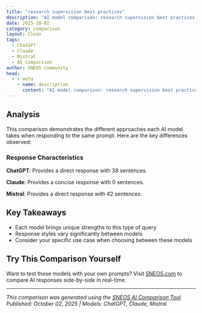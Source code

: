 ```yaml
---
title: "research supervision best practices"
description: "AI model comparison: research supervision best practices..."
date: 2025-10-02
category: comparison
layout: Clean
tags:
  - ChatGPT
  - Claude
  - Mistral
  - AI Comparison
author: SNEOS Community
head:
  - - meta
    - name: description
      content: "AI model comparison: research supervision best practices..."
---
```


<ChatComparison
  title="research supervision best practices"
  prompt="research supervision best practices"
  :responses='{"ChatGPT": "Certainly! Here are some widely recognized best practices for research supervision to foster productive, ethical, and supportive mentor-mentee relationships:\n\n### 1. Establish Clear Expectations\n- **Set goals:** Define clear, achievable research objectives and timelines.\n- **Roles and responsibilities:** Clarify what is expected from both the supervisor and the supervisee.\n- **Regular meetings:** Agree on the frequency and format of meetings.\n\n### 2. Foster Open Communication\n- **Encourage questions:** Create an environment where mentees feel comfortable seeking guidance.\n- **Provide constructive feedback:** Offer timely, specific, and actionable feedback to help improve research skills.\n- **Active listening:** Pay close attention to the challenges and ideas of the mentee.\n\n### 3. Support Skill Development\n- **Research methods:** Teach relevant methodologies and analytical techniques.\n- **Writing skills:** Help improve academic writing, including papers, theses, and grant proposals.\n- **Professional skills:** Mentor on time management, presentation skills, and networking.\n\n### 4. Promote Ethical Research Conduct\n- **Discuss ethics:** Clearly communicate expectations about research integrity, plagiarism, and data management.\n- **Model behavior:** Demonstrate ethical research practices.\n- **Monitor progress:** Ensure adherence to institutional and funding requirements.\n\n### 5. Encourage Independence\n- **Gradual autonomy:** Encourage mentees to take increasing responsibility for their project.\n- **Critical thinking:** Promote analytical thinking and problem-solving.\n- **Decision making:** Support mentees in making informed decisions.\n\n### 6. Provide Emotional and Career Support\n- **Be approachable:** Show empathy and understanding of personal and professional challenges.\n- **Career advice:** Guide mentees on career opportunities, publishing, and job market.\n- **Networking:** Facilitate introductions to other researchers and participation in conferences.\n\n### 7. Manage Conflicts Professionally\n- Address misunderstandings early and constructively.\n- Seek mediation if necessary.\n- Maintain a respectful and professional relationship.\n\n### 8. Document Progress\n- Keep records of meetings, agreed tasks, and progress.\n- Use these records to review achievements and plan next steps.\n\n### 9. Stay Informed\n- Keep up-to-date with new developments in the research field.\n- Encourage mentees to do the same.\n\n### 10. Tailor Supervision Style\n- Adapt mentoring approach to the individual needs, experience, and background of the mentee.\n\n---\n\nIf you want, I can also provide resources or templates for supervision plans, feedback forms, or meeting schedules. Would you like that?", "Claude": "# Research Supervision Best Practices\n\n## **Establishing the Foundation**\n\n### Clear Expectations \u0026 Goals\n- **Define roles and responsibilities** early in the relationship\n- **Set specific, measurable objectives** with timelines\n- **Establish communication protocols** (frequency, methods, response times)\n- **Clarify academic and professional standards**\n- **Document agreements** in writing (supervision contract/charter)\n\n### Initial Planning\n- Assess student\u0027s **background knowledge and skills**\n- Develop **individualized development plans**\n- Identify **resource needs** (funding, equipment, training)\n- Map out **milestone checkpoints** and evaluation criteria\n\n## **Communication \u0026 Relationship Management**\n\n### Regular Meetings\n- **Schedule consistent, protected time** for supervision\n- **Prepare structured agendas** with clear objectives\n- **Balance guidance with autonomy** - avoid micromanaging\n- **Document key decisions** and action items\n- **Be fully present** (minimize distractions)\n\n### Feedback Practices\n- Provide **timely, specific, and constructive feedback**\n- **Balance praise with areas for improvement**\n- Focus on **behaviors and work, not personality**\n- **Model how to give and receive feedback**\n- Encourage **self-reflection and self-assessment**\n\n## **Supporting Student Development**\n\n### Academic Growth\n- **Connect students to broader research community**\n- Facilitate **collaboration opportunities**\n- Encourage **conference presentations and publications**\n- Support **grant writing and funding applications**\n- Provide **methodological and theoretical guidance**\n\n### Professional Development\n- **Identify career goals** and tailor mentoring accordingly\n- Facilitate **networking opportunities**\n- Support **skill development** (writing, presentation, technical)\n- Encourage **teaching and leadership experience**\n- **Discuss work-life balance** and wellness\n\n## **Research Process Management**\n\n### Project Oversight\n- **Break large projects into manageable phases**\n- **Monitor progress regularly** without being intrusive\n- Help students **navigate obstacles and setbacks**\n- **Ensure ethical compliance** throughout the process\n- **Balance multiple projects** if applicable\n\n### Quality Assurance\n- **Establish quality standards** for different stages\n- **Review methodology and analysis approaches**\n- **Ensure reproducibility and rigor**\n- **Guide literature review processes**\n- **Support writing and revision cycles**\n\n## **Creating an Inclusive Environment**\n\n### Diversity \u0026 Inclusion\n- **Recognize and address bias** in supervision practices\n- **Adapt supervision styles** to individual needs\n- **Support underrepresented students** with additional mentoring\n- **Create psychologically safe spaces** for questions and mistakes\n- **Celebrate diverse perspectives and approaches**\n\n### Team Dynamics\n- **Foster collaborative lab/group culture**\n- **Address conflicts promptly and fairly**\n- **Encourage peer mentoring**\n- **Promote inclusive decision-making**\n- **Build sense of community and belonging**\n\n## **Addressing Challenges**\n\n### Common Issues\n- **Academic struggles**: Provide additional support and resources\n- **Personal difficulties**: Connect with counseling/support services\n- **Motivation problems**: Revisit goals and find intrinsic motivators\n- **Time management**: Help develop organizational systems\n- **Imposter syndrome**: Normalize struggles and celebrate progress\n\n### Difficult Conversations\n- **Address problems early** before they escalate\n- **Use \u0022crucial conversation\u0022 techniques**\n- **Focus on specific behaviors and impacts**\n- **Collaborate on solutions**\n- **Know when to involve other resources** (graduate school, HR, counseling)\n\n## **Administrative Excellence**\n\n### Documentation\n- **Keep records of meetings and decisions**\n- **Track student progress** against milestones\n- **Document any concerning issues**\n- **Maintain confidentiality** appropriately\n- **Stay current with institutional policies**\n\n### Resource Management\n- **Advocate for student funding and resources**\n- **Plan for equipment and material needs**\n- **Support conference travel and professional development**\n- **Manage competing demands** on your time and attention\n\n## **Continuous Improvement**\n\n### Self-Reflection\n- **Regularly assess your supervision effectiveness**\n- **Seek feedback from current and former students**\n- **Participate in supervision training programs**\n- **Learn from other successful supervisors**\n- **Adapt practices based on individual student needs**\n\n### Professional Development\n- **Stay current with supervision best practices**\n- **Join supervisor networks and communities**\n- **Attend workshops on mentoring and supervision**\n- **Consider formal mentoring training**\n- **Share your own experiences and lessons", "Mistral": "Effective research supervision is crucial for the success of both the supervisor and the student. Here are some best practices to consider:\n\n### 1. **Clear Communication**\n - **Set Expectations:** Clearly define the goals, timelines, and expectations for the research project.\n - **Regular Meetings:** Schedule regular meetings to discuss progress, challenges, and next steps.\n - **Feedback:** Provide timely, constructive, and specific feedback on the student\u0027s work.\n\n### 2. **Mentorship and Support**\n - **Personal Development:** Encourage the student\u0027s personal and professional development.\n - **Emotional Support:** Be approachable and supportive, especially during challenging times.\n - **Career Guidance:** Offer advice on career paths, networking, and future opportunities.\n\n### 3. **Structured Supervision**\n - **Project Planning:** Help the student develop a detailed project plan with milestones and deadlines.\n - **Progress Tracking:** Use tools like Gantt charts or project management software to track progress.\n - **Documentation:** Maintain thorough documentation of meetings, decisions, and feedback.\n\n### 4. **Collaborative Environment**\n - **Teamwork:** Foster a collaborative environment where the student feels part of a team.\n - **Peer Support:** Encourage interaction with peers and other researchers.\n - **Resource Sharing:** Provide access to necessary resources, including literature, equipment, and software.\n\n### 5. **Ethical Considerations**\n - **Research Integrity:** Ensure that the research adheres to ethical standards and guidelines.\n - **Data Management:** Teach the student about proper data management and storage practices.\n - **Publication Ethics:** Guide the student on ethical considerations in publishing, including authorship and plagiarism.\n\n### 6. **Skill Development**\n - **Technical Skills:** Help the student develop technical skills relevant to the research.\n - **Writing Skills:** Provide guidance on academic writing, including structuring papers and reports.\n - **Presentation Skills:** Offer opportunities for the student to present their work and receive feedback.\n\n### 7. **Flexibility and Adaptability**\n - **Adapt to Needs:** Be flexible and adapt your supervision style to the student\u0027s needs and learning style.\n - **Problem-Solving:** Encourage the student to think critically and solve problems independently.\n - **Feedback Loop:** Be open to receiving feedback from the student and make adjustments as needed.\n\n### 8. **Professional Development**\n - **Conferences and Workshops:** Encourage the student to attend conferences, workshops, and seminars.\n - **Networking:** Help the student build a professional network within the academic community.\n - **Publications:** Support the student in publishing their work in reputable journals.\n\n### 9. **Time Management**\n - **Prioritization:** Help the student prioritize tasks and manage their time effectively.\n - **Deadlines:** Set realistic deadlines and ensure the student adheres to them.\n - **Work-Life Balance:** Encourage a healthy work-life balance to prevent burnout.\n\n### 10. **Continuous Improvement**\n - **Self-Reflection:** Regularly reflect on your supervision practices and seek ways to improve.\n - **Feedback from Students:** Actively seek feedback from students to understand their needs and challenges.\n - **Professional Development:** Stay updated with the latest research and supervision techniques.\n\nBy implementing these best practices, supervisors can create a supportive and productive environment that fosters the growth and success of their students."}' 
  published-date="00:56"
/>

## Analysis

This comparison demonstrates the different approaches each AI model takes when responding to the same prompt. Here are the key differences observed:

### Response Characteristics

**ChatGPT**: Provides a direct response with 39 sentences. 

**Claude**: Provides a concise response with 0 sentences. 

**Mistral**: Provides a direct response with 42 sentences. 

## Key Takeaways

- Each model brings unique strengths to this type of query
- Response styles vary significantly between models
- Consider your specific use case when choosing between these models

## Try This Comparison Yourself

Want to test these models with your own prompts? Visit [SNEOS.com](https://sneos.com) to compare AI responses side-by-side in real-time.

---

*This comparison was generated using the [SNEOS AI Comparison Tool](https://sneos.com)*
*Published: October 02, 2025 | Models: ChatGPT, Claude, Mistral*
